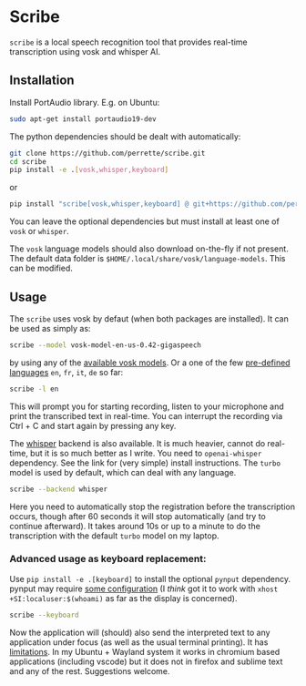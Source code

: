 # Scribe

`scribe` is a local speech recognition tool that provides real-time transcription using vosk and whisper AI.

## Installation

Install PortAudio library. E.g. on Ubuntu:

```bash
sudo apt-get install portaudio19-dev
```

The python dependencies should be dealt with automatically:

```bash
git clone https://github.com/perrette/scribe.git
cd scribe
pip install -e .[vosk,whisper,keyboard]
```
or

```bash
pip install "scribe[vosk,whisper,keyboard] @ git+https://github.com/perrette/scribe.git"
```

You can leave the optional dependencies but must install at least one of `vosk` or `whisper`.

The `vosk` language models should also download on-the-fly if not present.
The default data folder is `$HOME/.local/share/vosk/language-models`.
This can be modified.


## Usage

The `scribe` uses vosk by defaut (when both packages are installed). It can be used as simply as:

```bash
scribe --model vosk-model-en-us-0.42-gigaspeech
```
by using any of the [available vosk models](https://alphacephei.com/vosk/models). Or a one of the few [pre-defined languages](scribe/models.toml) `en`, `fr`, `it`, `de` so far:

```bash
scribe -l en
```

This will prompt you for starting recording, listen to your microphone and print the transcribed text in real-time.
You can interrupt the recording via Ctrl + C and start again by pressing any key.

The [whisper](https://github.com/openai/whisper?tab=readme-ov-file#available-models-and-languages) backend is also available. It is much heavier, cannot do real-time, but it is so much better as I write. You need to `openai-whisper` dependency. See the link for (very simple) install instructions. The `turbo` model is used by default, which can deal with any language.

```bash
scribe --backend whisper
```

Here you need to automatically stop the registration before the transcription occurs, though after
60 seconds it will stop automatically (and try to continue afterward). It takes around 10s or up to a minute to do the transcription with the default `turbo` model on my laptop.

### Advanced usage as keyboard replacement:

Use `pip install -e .[keyboard]` to install the optional `pynput` dependency. pynput may require [some configuration](https://pynput.readthedocs.io/en/latest/limitations.html) (I *think* got it to work with `xhost +SI:localuser:$(whoami)` as far as the display is concerned).

```bash
scribe --keyboard
```

Now the application will (should) also send the interpreted text to any application under focus (as well as the usual terminal printing). It has [limitations]((https://pynput.readthedocs.io/en/latest/limitations.html)). In my Ubuntu + Wayland system it works in chromium based applications (including vscode) but it does not in firefox and sublime text and any of the rest. Suggestions welcome.